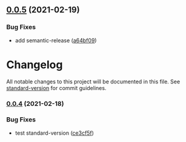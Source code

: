 ## [0.0.5](https://github.com/pchmn/la-danze-ui/compare/v0.0.4...v0.0.5) (2021-02-19)


### Bug Fixes

* add semantic-release ([a64bf09](https://github.com/pchmn/la-danze-ui/commit/a64bf09b834dc72118eec0b3075fdefa348ba34c))

# Changelog

All notable changes to this project will be documented in this file. See [standard-version](https://github.com/conventional-changelog/standard-version) for commit guidelines.

### [0.0.4](https://github.com/pchmn/la-danze-ui/compare/v0.0.3...v0.0.4) (2021-02-18)


### Bug Fixes

* test standard-version ([ce3cf5f](https://github.com/pchmn/la-danze-ui/commit/ce3cf5fefa1d41237d12207b52efd40e00302020))
